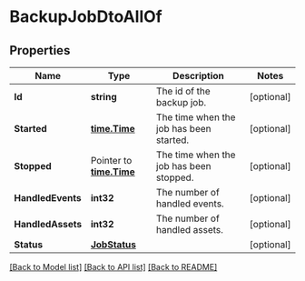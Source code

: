 # BackupJobDtoAllOf

## Properties

Name | Type | Description | Notes
------------ | ------------- | ------------- | -------------
**Id** | **string** | The id of the backup job. | [optional] 
**Started** | [**time.Time**](time.Time.md) | The time when the job has been started. | [optional] 
**Stopped** | Pointer to [**time.Time**](time.Time.md) | The time when the job has been stopped. | [optional] 
**HandledEvents** | **int32** | The number of handled events. | [optional] 
**HandledAssets** | **int32** | The number of handled assets. | [optional] 
**Status** | [**JobStatus**](JobStatus.md) |  | [optional] 

[[Back to Model list]](../README.md#documentation-for-models) [[Back to API list]](../README.md#documentation-for-api-endpoints) [[Back to README]](../README.md)


